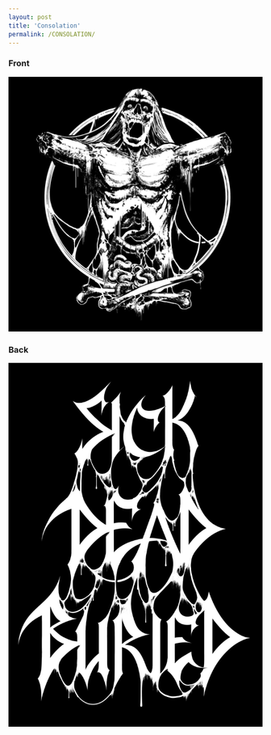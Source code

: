 ```yaml
---
layout: post
title: 'Consolation'
permalink: /CONSOLATION/
---
```


### Front
<img src="..\assets\img\projects\proj-2\consolation.png" alt="Front" width="700"/>

### Back
<img src="..\assets\img\projects\proj-2\consolationback.png" alt="Back" width="700"/>







